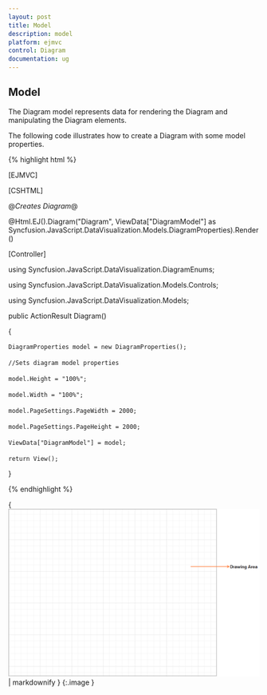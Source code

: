 ```yaml
---
layout: post
title: Model
description: model
platform: ejmvc
control: Diagram
documentation: ug
---
```


## Model

The Diagram model represents data for rendering the Diagram and manipulating the Diagram elements.

The following code illustrates how to create a Diagram with some model properties.



{% highlight html %}

[EJMVC]

[CSHTML]



@*Creates Diagram*@

@Html.EJ().Diagram("Diagram", ViewData["DiagramModel"] as Syncfusion.JavaScript.DataVisualization.Models.DiagramProperties).Render()



[Controller]



using Syncfusion.JavaScript.DataVisualization.DiagramEnums;

using Syncfusion.JavaScript.DataVisualization.Models.Controls;

using Syncfusion.JavaScript.DataVisualization.Models;

public ActionResult Diagram()

{

    DiagramProperties model = new DiagramProperties();

    //Sets diagram model properties

    model.Height = "100%";

    model.Width = "100%";

    model.PageSettings.PageWidth = 2000;

    model.PageSettings.PageHeight = 2000;

    ViewData["DiagramModel"] = model;

    return View();

}



{% endhighlight %}



{ ![](Model_images/Model_img1.png) | markdownify }
{:.image }



